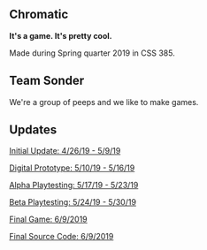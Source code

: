 ## Chromatic

**It's a game. It's pretty cool.**

Made during Spring quarter 2019 in CSS 385.

## Team Sonder
We're a group of peeps and we like to make games.

## Updates

[Initial Update: 4/26/19 - 5/9/19](https://emilykrasser.github.io/Chromatic/042619_050919/)

[Digital Prototype: 5/10/19 - 5/16/19](https://emilykrasser.github.io/Chromatic/051019_051619/)

[Alpha Playtesting: 5/17/19 - 5/23/19](https://emilykrasser.github.io/Chromatic/051719_052319/)

[Beta Playtesting: 5/24/19 - 5/30/19](https://emilykrasser.github.io/Chromatic/052419_053019/)

[Final Game: 6/9/2019](https://emilykrasser.github.io/Chromatic/FinalPlayTest/index.html)

[Final Source Code: 6/9/2019](https://emilykrasser.github.io/Chromatic/SourceCode/)